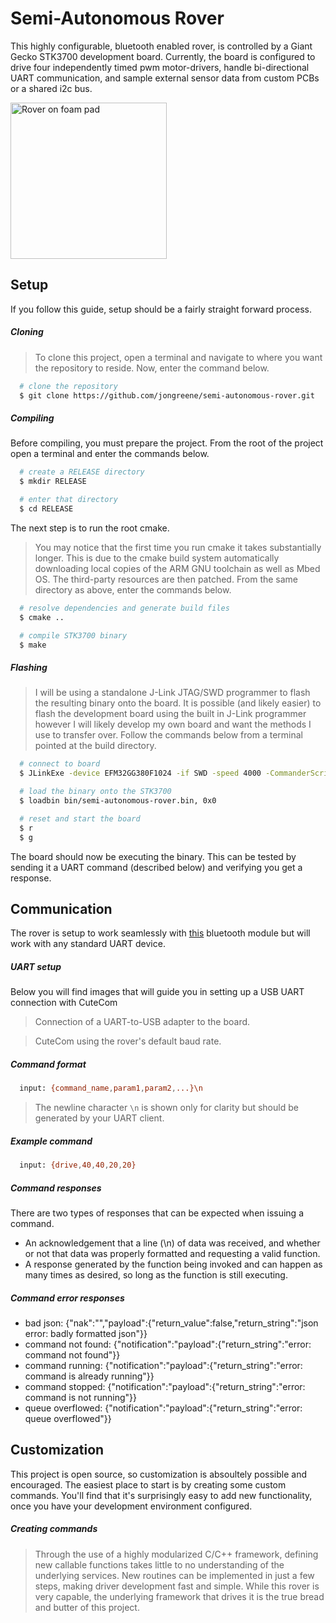 Semi-Autonomous Rover
============
This highly configurable, bluetooth enabled rover, is controlled by a Giant Gecko STK3700 development board. Currently, the board is configured to drive four independently timed pwm motor-drivers, handle bi-directional UART communication, and sample external sensor data from custom PCBs or a shared i2c bus.

<img src="https://i1380.photobucket.com/albums/ah174/nibbleoverbyte/6db4ab84-d0be-4a54-b1a0-f3dc903e4d98_zpspbunmdpz.jpeg" width="250" title="Rover on foam pad"></img>

Setup
---
If you follow this guide, setup should be a fairly straight forward process.

##### Cloning
> To clone this project, open a terminal and navigate to where you want the repository to reside. Now, enter the command below.
```bash 
  # clone the repository
  $ git clone https://github.com/jongreene/semi-autonomous-rover.git
```

##### Compiling
Before compiling, you must prepare the project. From the root of the project open a terminal and enter the commands below.
```bash
  # create a RELEASE directory
  $ mkdir RELEASE

  # enter that directory
  $ cd RELEASE
```
The next step is to run the root cmake. 
> You may notice that the first time you run cmake it takes substantially longer. This is due to the cmake build system automatically downloading local copies of the ARM GNU toolchain as well as Mbed OS. The third-party resources are then patched. From the same directory as above, enter the commands below.
```bash
  # resolve dependencies and generate build files
  $ cmake ..

  # compile STK3700 binary
  $ make
```

##### Flashing
> I will be using a standalone J-Link JTAG/SWD programmer to flash the resulting binary onto the board. It is possible (and likely easier) to flash the development board using the built in J-Link programmer however I will likely develop my own board and want the methods I use to transfer over. 
Follow the commands below from a terminal pointed at the build directory.
```bash
  # connect to board
  $ JLinkExe -device EFM32GG380F1024 -if SWD -speed 4000 -CommanderScript board.jlink

  # load the binary onto the STK3700
  $ loadbin bin/semi-autonomous-rover.bin, 0x0

  # reset and start the board
  $ r
  $ g
```
The board should now be executing the binary. This can be tested by sending it a UART command (described below) and verifying you get a response.

Communication
---
The rover is setup to work seamlessly with [this](https://www.adafruit.com/product/2479) bluetooth module but will work with any standard UART device.

##### UART setup
Below you will find images that will guide you in setting up a USB UART connection with CuteCom

> Connection of a UART-to-USB adapter to the board.

> CuteCom using the rover's default baud rate.

##### Command format
```bash
  input: {command_name,param1,param2,...}\n 
```
> The newline character `\n` is shown only for clarity but should be generated by your UART client.

##### Example command
```bash
  input: {drive,40,40,20,20}
```

##### Command responses
There are two types of responses that can be expected when issuing a command. 
* An acknowledgement that a line (\n) of data was received, and whether or not that data was properly formatted and requesting a valid function. 
* A response generated by the function being invoked and can happen as many times as desired, so long as the function is still executing.

##### Command error responses
* bad json: {"nak":"","payload":{"return_value":false,"return_string":"json error: badly formatted json"}}
* command not found: {"notification":"payload":{"return_string":"error: command not found"}}
* command running: {"notification":"payload":{"return_string":"error: command is already running"}}
* command stopped: {"notification":"payload":{"return_string":"error: command is not running"}}
* queue overflowed: {"notification":"payload":{"return_string":"error: queue overflowed"}}

Customization
---
This project is open source, so customization is absoultely possible and encouraged. The easiest place to start is by creating some custom commands. You'll find that it's surprisingly easy to add new functionality, once you have your development environment configured.
##### Creating commands
> Through the use of a highly modularized C/C++ framework, defining new callable functions takes little to no understanding of the underlying services. New routines can be implemented in just a few steps, making driver development fast and simple. While this rover is very capable, the underlying framework that drives it is the true bread and butter of this project.
